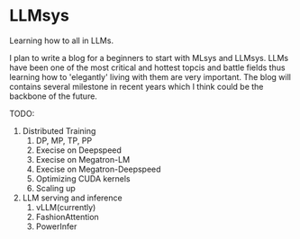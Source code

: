 # LLMsys

Learning how to all in LLMs.

I plan to write a blog for a beginners to start with MLsys and LLMsys. LLMs have been one of the most critical and hottest topcis and battle fields thus learning how to 'elegantly' living with them are very important. The blog will contains several milestone in recent years which I think could be the backbone of the future.

TODO:
1. Distributed Training
    1. DP, MP, TP, PP
    2. Execise on Deepspeed
    3. Execise on Megatron-LM
    4. Execise on Megatron-Deepspeed
    5. Optimizing CUDA kernels
    6. Scaling up
2. LLM serving and inference
    1. vLLM(currently)
    2. FashionAttention
    3. PowerInfer